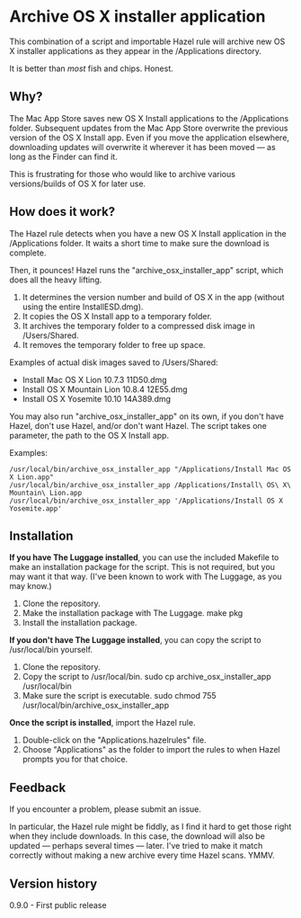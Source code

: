 Archive OS X installer application
==================================

This combination of a script and importable Hazel rule will archive new OS X installer applications as they appear in the /Applications directory.

It is better than _most_ fish and chips. Honest.


Why?
----

The Mac App Store saves new OS X Install applications to the /Applications folder. Subsequent updates from the Mac App Store overwrite the previous version of the OS X Install app. Even if you move the application elsewhere, downloading updates will overwrite it wherever it has been moved — as long as the Finder can find it.

This is frustrating for those who would like to archive various versions/builds of OS X for later use.


How does it work?
-----------------

The Hazel rule detects when you have a new OS X Install application in the /Applications folder. It waits a short time to make sure the download is complete.

Then, it pounces! Hazel runs the "archive\_osx\_installer_app" script, which does all the heavy lifting.

1. It determines the version number and build of OS X in the app (without using the entire InstallESD.dmg).
1. It copies the OS X Install app to a temporary folder.
1. It archives the temporary folder to a compressed disk image in /Users/Shared.
1. It removes the temporary folder to free up space.

Examples of actual disk images saved to /Users/Shared:

* Install Mac OS X Lion 10.7.3 11D50.dmg
* Install OS X Mountain Lion 10.8.4 12E55.dmg
* Install OS X Yosemite 10.10 14A389.dmg

You may also run "archive\_osx\_installer_app" on its own, if you don't have Hazel, don't use Hazel, and/or don't want Hazel. The script takes one parameter, the path to the OS X Install app.

Examples:

    /usr/local/bin/archive_osx_installer_app "/Applications/Install Mac OS X Lion.app"
    /usr/local/bin/archive_osx_installer_app /Applications/Install\ OS\ X\ Mountain\ Lion.app
    /usr/local/bin/archive_osx_installer_app '/Applications/Install OS X Yosemite.app'


Installation
------------

__If you have The Luggage installed__, you can use the included Makefile to make an installation package for the script. This is not required, but you may want it that way. (I've been known to work with The Luggage, as you may know.)

1. Clone the repository.
1. Make the installation package with The Luggage.
  make pkg
1. Install the installation package.

__If you don't have The Luggage installed__, you can copy the script to /usr/local/bin yourself.

1. Clone the repository.
1. Copy the script to /usr/local/bin.
  sudo cp archive_osx_installer_app /usr/local/bin
1. Make sure the script is executable.
  sudo chmod 755 /usr/local/bin/archive_osx_installer_app

__Once the script is installed__, import the Hazel rule.

1. Double-click on the "Applications.hazelrules" file.
1. Choose "Applications" as the folder to import the rules to when Hazel prompts you for that choice.


Feedback
--------

If you encounter a problem, please submit an issue.

In particular, the Hazel rule might be fiddly, as I find it hard to get those right when they include downloads. In this case, the download will also be updated — perhaps several times — later. I've tried to make it match correctly without making a new archive every time Hazel scans. YMMV.


Version history
---------------

0.9.0 - First public release
